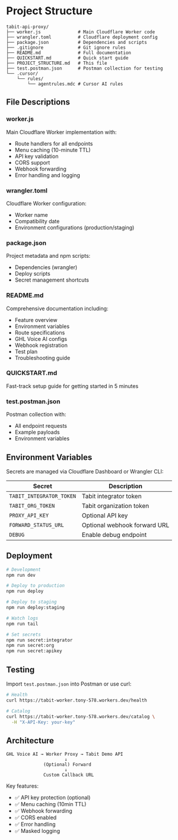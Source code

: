 # Project Structure

```
tabit-api-proxy/
├── worker.js              # Main Cloudflare Worker code
├── wrangler.toml          # Cloudflare deployment config
├── package.json           # Dependencies and scripts
├── .gitignore             # Git ignore rules
├── README.md              # Full documentation
├── QUICKSTART.md          # Quick start guide
├── PROJECT_STRUCTURE.md   # This file
├── test.postman.json      # Postman collection for testing
└── .cursor/
    └── rules/
        └── agentrules.mdc # Cursor AI rules
```

## File Descriptions

### worker.js
Main Cloudflare Worker implementation with:
- Route handlers for all endpoints
- Menu caching (10-minute TTL)
- API key validation
- CORS support
- Webhook forwarding
- Error handling and logging

### wrangler.toml
Cloudflare Worker configuration:
- Worker name
- Compatibility date
- Environment configurations (production/staging)

### package.json
Project metadata and npm scripts:
- Dependencies (wrangler)
- Deploy scripts
- Secret management shortcuts

### README.md
Comprehensive documentation including:
- Feature overview
- Environment variables
- Route specifications
- GHL Voice AI configs
- Webhook registration
- Test plan
- Troubleshooting guide

### QUICKSTART.md
Fast-track setup guide for getting started in 5 minutes

### test.postman.json
Postman collection with:
- All endpoint requests
- Example payloads
- Environment variables

## Environment Variables

Secrets are managed via Cloudflare Dashboard or Wrangler CLI:

| Secret | Description |
|--------|-------------|
| `TABIT_INTEGRATOR_TOKEN` | Tabit integrator token |
| `TABIT_ORG_TOKEN` | Tabit organization token |
| `PROXY_API_KEY` | Optional API key |
| `FORWARD_STATUS_URL` | Optional webhook forward URL |
| `DEBUG` | Enable debug endpoint |

## Deployment

```bash
# Development
npm run dev

# Deploy to production
npm run deploy

# Deploy to staging
npm run deploy:staging

# Watch logs
npm run tail

# Set secrets
npm run secret:integrator
npm run secret:org
npm run secret:apikey
```

## Testing

Import `test.postman.json` into Postman or use curl:

```bash
# Health
curl https://tabit-worker.tony-578.workers.dev/health

# Catalog
curl https://tabit-worker.tony-578.workers.dev/catalog \
  -H "X-API-Key: your-key"
```

## Architecture

```
GHL Voice AI → Worker Proxy → Tabit Demo API
                      ↓
              (Optional) Forward
                      ↓
              Custom Callback URL
```

Key features:
- ✅ API key protection (optional)
- ✅ Menu caching (10min TTL)
- ✅ Webhook forwarding
- ✅ CORS enabled
- ✅ Error handling
- ✅ Masked logging

